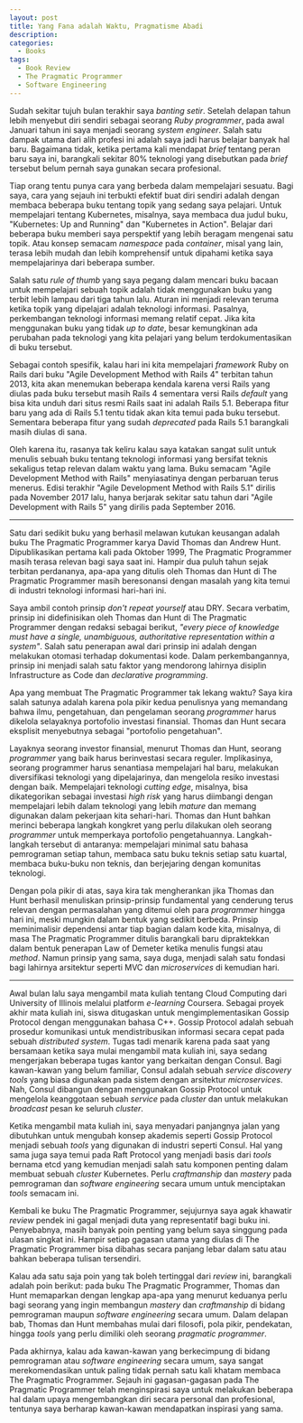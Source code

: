 ```yaml
---
layout: post
title: Yang Fana adalah Waktu, Pragmatisme Abadi
description: 
categories:
  - Books
tags:
  - Book Review
  - The Pragmatic Programmer
  - Software Engineering
---
```


Sudah sekitar tujuh bulan terakhir saya *banting setir*. Setelah delapan tahun lebih menyebut diri sendiri sebagai seorang *Ruby programmer*, pada awal Januari tahun ini saya menjadi seorang *system engineer*. Salah satu dampak utama dari alih profesi ini adalah saya jadi harus belajar banyak hal baru. Bagaimana tidak, ketika pertama kali mendapat *brief* tentang peran baru saya ini, barangkali sekitar 80% teknologi yang disebutkan pada *brief* tersebut belum pernah saya gunakan secara profesional.

Tiap orang tentu punya cara yang berbeda dalam mempelajari sesuatu. Bagi saya, cara yang sejauh ini terbukti efektif buat diri sendiri adalah dengan membaca beberapa buku tentang topik yang sedang saya pelajari. Untuk mempelajari tentang Kubernetes, misalnya, saya membaca dua judul buku, "Kubernetes: Up and Running" dan "Kubernetes in Action". Belajar dari beberapa buku memberi saya perspektif yang lebih beragam mengenai satu topik. Atau konsep semacam *namespace* pada *container*, misal yang lain, terasa lebih mudah dan lebih komprehensif untuk dipahami ketika saya mempelajarinya dari beberapa sumber.

Salah satu *rule of thumb* yang saya pegang dalam mencari buku bacaan untuk mempelajari sebuah topik adalah tidak menggunakan buku yang terbit lebih lampau dari tiga tahun lalu. Aturan ini menjadi relevan teruma ketika topik yang dipelajari adalah teknologi informasi. Pasalnya, perkembangan teknologi informasi memang relatif cepat. Jika kita menggunakan buku yang tidak *up to date*, besar kemungkinan ada perubahan pada teknologi yang kita pelajari yang belum terdokumentasikan di buku tersebut.

Sebagai contoh spesifik, kalau hari ini kita mempelajari *framework* Ruby on Rails dari buku "Agile Development Method with Rails 4" terbitan tahun 2013, kita akan menemukan beberapa kendala karena versi Rails yang diulas pada buku tersebut masih Rails 4 sementara versi Rails *default* yang bisa kita unduh dari situs resmi Rails saat ini adalah Rails 5.1. Beberapa fitur baru yang ada di Rails 5.1 tentu tidak akan kita temui pada buku tersebut. Sementara beberapa fitur yang sudah *deprecated* pada Rails 5.1 barangkali masih diulas di sana.

Oleh karena itu, rasanya tak keliru kalau saya katakan sangat sulit untuk menulis sebuah buku tentang teknologi informasi yang bersifat teknis sekaligus tetap relevan dalam waktu yang lama. Buku semacam "Agile Development Method with Rails" menyiasatinya dengan perbaruan terus menerus. Edisi terakhir "Agile Development Method with Rails 5.1" dirilis pada November 2017 lalu, hanya berjarak sekitar satu tahun dari "Agile Development with Rails 5" yang dirilis pada September 2016.

***

Satu dari sedikit buku yang berhasil melawan kutukan keusangan adalah buku The Pragmatic Programmer karya David Thomas dan Andrew Hunt. Dipublikasikan pertama kali pada Oktober 1999, The Pragmatic Programmer masih terasa relevan bagi saya saat ini. Hampir dua puluh tahun sejak terbitan perdananya, apa-apa yang ditulis oleh Thomas dan Hunt di The Pragmatic Programmer masih beresonansi dengan masalah yang kita temui di industri teknologi informasi hari-hari ini.

Saya ambil contoh prinsip *don't repeat yourself* atau DRY. Secara verbatim, prinsip ini didefinisikan oleh Thomas dan Hunt di The Pragmatic Programmer dengan redaksi sebagai berikut, *"every piece of knowledge must have a single, unambiguous, authoritative representation within a system"*. Salah satu penerapan awal dari prinsip ini adalah dengan melakukan otomasi terhadap dokumentasi kode. Dalam perkembangannya, prinsip ini menjadi salah satu faktor yang mendorong lahirnya disiplin Infrastructure as Code dan *declarative programming*.

Apa yang membuat The Pragmatic Programmer tak lekang waktu? Saya kira salah satunya adalah karena pola pikir kedua penulisnya yang memandang bahwa ilmu, pengetahuan, dan pengelaman seorang *programmer* harus dikelola selayaknya portofolio investasi finansial. Thomas dan Hunt secara eksplisit menyebutnya sebagai "portofolio pengetahuan". 

Layaknya seorang investor finansial, menurut Thomas dan Hunt, seorang *programmer* yang baik harus berinvestasi secara reguler. Implikasinya, seorang programmer harus senantiasa mempelajari hal baru, melakukan diversifikasi teknologi yang dipelajarinya, dan mengelola resiko investasi dengan baik. Mempelajari teknologi *cutting edge*, misalnya, bisa dikategorikan sebagai investasi *high risk* yang harus diimbangi dengan mempelajari lebih dalam teknologi yang lebih *mature* dan memang digunakan dalam pekerjaan kita sehari-hari. Thomas dan Hunt bahkan merinci beberapa langkah kongkret yang perlu dilakukan oleh seorang *programmer* untuk memperkaya portofolio pengetahuannya. Langkah-langkah tersebut di antaranya: mempelajari minimal satu bahasa pemrograman setiap tahun, membaca satu buku teknis setiap satu kuartal, membaca buku-buku non teknis, dan berjejaring dengan komunitas teknologi.

Dengan pola pikir di atas, saya kira tak mengherankan jika Thomas dan Hunt berhasil menuliskan prinsip-prinsip fundamental yang cenderung terus relevan dengan permasalahan yang ditemui oleh para *programmer* hingga hari ini, meski mungkin dalam bentuk yang sedikit berbeda. Prinsip meminimalisir dependensi antar tiap bagian dalam kode kita, misalnya, di masa The Pragmatic Programmer ditulis barangkali baru dipraktekkan dalam bentuk penerapan Law of Demeter ketika menulis fungsi atau *method*. Namun prinsip yang sama, saya duga, menjadi salah satu fondasi bagi lahirnya arsitektur seperti MVC dan *microservices* di kemudian hari.

***

Awal bulan lalu saya mengambil mata kuliah tentang Cloud Computing dari University of Illinois melalui platform *e-learning* Coursera. Sebagai proyek akhir mata kuliah ini, siswa ditugaskan untuk mengimplementasikan Gossip Protocol dengan menggunakan bahasa C++. Gossip Protocol adalah sebuah prosedur komunikasi untuk mendistribusikan informasi secara cepat pada sebuah *distributed system*. Tugas tadi menarik karena pada saat yang bersamaan ketika saya mulai mengambil mata kuliah ini, saya sedang mengerjakan beberapa tugas kantor yang berkaitan dengan Consul. Bagi kawan-kawan yang belum familiar, Consul adalah sebuah *service discovery tools* yang biasa digunakan pada sistem dengan arsitektur *microservices*. Nah, Consul dibangun dengan menggunakan Gossip Protocol untuk mengelola keanggotaan sebuah *service* pada *cluster* dan untuk melakukan *broadcast* pesan ke seluruh *cluster*.

Ketika mengambil mata kuliah ini, saya menyadari panjangnya jalan yang dibutuhkan untuk mengubah konsep akademis seperti Gossip Protocol menjadi sebuah *tools* yang digunakan di industri seperti Consul. Hal yang sama juga saya temui pada Raft Protocol yang menjadi basis dari *tools* bernama etcd yang kemudian menjadi salah satu komponen penting dalam membuat sebuah *cluster* Kubernetes. Perlu *craftmanship* dan *mastery* pada pemrograman dan *software engineering* secara umum untuk menciptakan *tools* semacam ini.

Kembali ke buku The Pragmatic Programmer, sejujurnya saya agak khawatir *review* pendek ini gagal menjadi duta yang representatif bagi buku ini. Penyebabnya, masih banyak poin penting yang belum saya singgung pada ulasan singkat ini. Hampir setiap gagasan utama yang diulas di The Pragmatic Programmer bisa dibahas secara panjang lebar dalam satu atau bahkan beberapa tulisan tersendiri.

Kalau ada satu saja poin yang tak boleh tertinggal dari *review* ini, barangkali adalah poin berikut: pada buku The Pragmatic Programmer, Thomas dan Hunt memaparkan dengan lengkap apa-apa yang menurut keduanya perlu bagi seorang yang ingin membangun *mastery* dan *craftmanship* di bidang pemrograman maupun *software engineering* secara umum. Dalam delapan bab, Thomas dan Hunt membahas mulai dari filosofi, pola pikir, pendekatan, hingga *tools* yang perlu dimiliki oleh seorang *pragmatic programmer*.

Pada akhirnya, kalau ada kawan-kawan yang berkecimpung di bidang pemrograman atau *software engineering* secara umum, saya sangat merekomendasikan untuk paling tidak pernah satu kali khatam membaca The Pragmatic Programmer. Sejauh ini gagasan-gagasan pada The Pragmatic Programmer telah menginspirasi saya untuk melakukan beberapa hal dalam upaya mengembangkan diri secara personal dan profesional, tentunya saya berharap kawan-kawan mendapatkan inspirasi yang sama.

